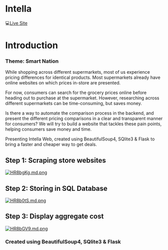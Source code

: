 # Intella
💻[Live Site](https://intella.herokuapp.com/)


# Introduction
### Theme: Smart Nation
While shopping across different supermarkets, most of us experience pricing differences for identical products. Most supermarkets already have online websites on which prices in-store are presented.

For now, consumers can search for the grocery prices online before heading out to purchase at the supermarket. However, researching across different supermarkets can be time-consuming, but saves money.

Is there a way to automate the comparison process in the backend, and present the different pricing comparisons in a clear and transparent manner for consumers? We will try to build a website that tackles these pain points, helping consumers save money and time.

Presenting Intella Web, created using BeautifulSoup4, SQlite3 & Flask to bring a faster and cheaper way to get deals.


## Step 1: Scraping store websites
[![HR8bgKg.md.png](https://iili.io/HR8bgKg.md.png)](https://freeimage.host/i/HR8bgKg)
## Step 2: Storing in SQL Database
[![HR8b0tS.md.png](https://iili.io/HR8b0tS.md.png)](https://freeimage.host/i/HR8b0tS)
## Step 3: Display aggregate cost
[![HR8bGV9.md.png](https://iili.io/HR8bGV9.md.png)](https://freeimage.host/i/HR8bGV9)
### Created using BeautifulSoup4, SQlite3 & Flask